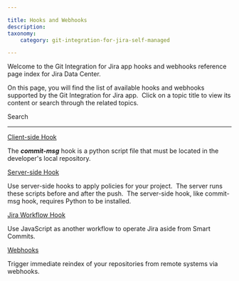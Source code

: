 ```yaml
---

title: Hooks and Webhooks
description:
taxonomy:
    category: git-integration-for-jira-self-managed

---
```

Welcome to the Git Integration for Jira app hooks and webhooks reference page index for Jira Data Center.

On this page, you will find the list of available hooks and webhooks supported by the Git Integration for Jira app.  Click on a topic title to view its content or search through the related topics.



 Search





* * *





[Client-side Hook](/wiki/spaces/GIJDC/pages/92209994/Commit-msg+Hook)

The **_commit-msg_** hook is a python script file that must be located in the developer's local repository.



[Server-side Hook](/wiki/spaces/GIJDC/pages/91980350/Server-side+Hook)

Use server-side hooks to apply policies for your project.  The server runs these scripts before and after the push.  The server-side hook, like commit-msg hook, requires Python to be installed.



[Jira Workflow Hook](/wiki/spaces/GIJDC/pages/94142710/Jira+Workflow+Hook)

Use JavaScript as another workflow to operate Jira aside from Smart Commits.



[Webhooks](/wiki/spaces/GIJDC/pages/94142715/Webhooks)

Trigger immediate reindex of your repositories from remote systems via webhooks.